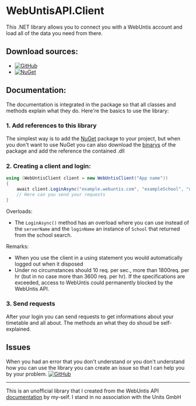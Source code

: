 # WebUntisAPI.Client

This .NET library allows you to connect you with a WebUntis account and load all of the data you need from there.

## Download sources:
- [![GitHub](https://img.shields.io/badge/GitHub-Releases-black)](https://github.com/Suiram1701/WebUntisAPI.Client/releases)
- [![NuGet](https://img.shields.io/badge/NuGet-Package-blue)](https://www.nuget.org/packages/Suiram1.WebUntisAPI.Client)

## Documentation:
The documentation is integrated in the package so that all classes and methods explain what they do. Here're the basics to use the library:

### 1. Add references to this library
The simplest way is to add the [NuGet](https://www.nuget.org/packages/Suiram1.WebUntisAPI.Client) package to your project,
but when you don't want to use NuGet you can also download the [binarys](https://github.com/Suiram1701/WebUntisAPI.Client/releases) of the package and add the reference the contained .dll

### 2. Creating a client and login:

```C#
using (WebUntisClient client = new WebUntisClient("App name"))
{
    await client.LoginAsync("example.webuntis.com", "exampleSchool", "username", "password")
    // Here can you send your requests
}
```
Overloads:
- The `LoginAsync()` method has an overload where you can use instead of the `serverName` and the `loginName` an instance of `School` that returned from the school search.

Remarks:
- When you use the client in a using statement you would automatically logged out when it disposed
- Under no circumstances should 10 req. per sec., more than 1800req. per hr (but in no case more than 3600 req. per hr). If the specifications are exceeded, access to WebUntis could permanently blocked by the WebUntis API.

### 3. Send requests
After your login you can send requests to get informations about your timetable and all about.
The methods an what they do shoud be self-explained.

## Issues
When you had an error that you don't understand or you don't understand how you can use the library you can create an issue so that I can help you by your problem.
[![GitHub](https://img.shields.io/badge/GitHub-Issues-red)](https://github.com/Suiram1701/WebUntisAPI.Client/issues)

---
This is an unofficial library that I created from the WebUntis API [documentation](https://untis-sr.ch/wp-content/uploads/2019/11/2018-09-20-WebUntis_JSON_RPC_API.pdf) by my-self.
I stand in no association with the Units GmbH
